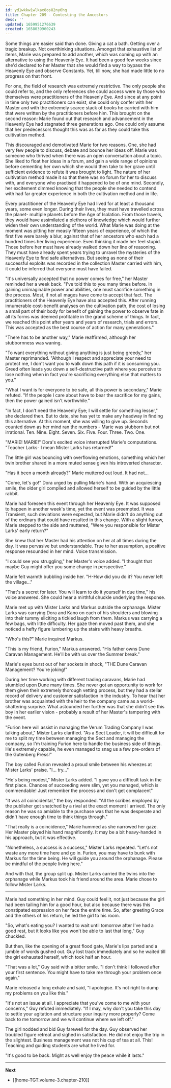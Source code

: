 ```yaml
---
id: yd1wkkw1wlkax8os82ny6hq
title: Chapter 209 - Contesting the Ancestors
desc: ''
updated: 1659951276639
created: 1658039960243
---
```


Some things are easier said than done. Giving a cat a bath. Getting over a tragic breakup. Not overthinking situations. Amongst that exhaustive list of items, Marie was prepared to add another, which was coming up with an alternative to using the Heavenly Eye. It had been a good few weeks since she'd declared to her Master that she would find a way to bypass the Heavenly Eye and observe Constants. Yet, till now, she had made little to no progress on that front.

For one, the field of research was extremely restrictive. The only people she could refer to, and the only references she could access were by those who themselves were practitioners of the Heavenly Eye. And since at any point in time only two practitioners can exist, she could only confer with her Master and with the extremely scarce stack of books he carried with him that were written by the practitioners before him. This brought on the second reason: Marie found out that research and advancement in the Heavenly Eye had stagnated three generations ago. One could only assume that her predecessors thought this was as far as they could take this cultivation method.

This discouraged and demotivated Marie for two reasons. One, she had very few people to discuss, debate and bounce her ideas off. Marie was someone who thrived when there was an open conversation about a topic. She liked to float her ideas in a forum, and gain a wide range of opinions before cementing her own which she would then take to her grave until sufficient evidence to refute it was brought to light. The nature of her cultivation method made it so that there was no forum for her to discuss with, and everyone who practised it happened to be of one mind. Secondly, her excitement dimmed knowing that the people she needed to contend with had far greater experience in both the cultivation method and in life.

Every practitioner of the Heavenly Eye had lived for at least a thousand years, some even longer. During their lives, they must have travelled across the planet- multiple planets before the Age of Isolation. From those travels, they would have assimilated a plethora of knowledge which would further widen their own understanding of the world. What Marie was doing at the moment was pitting her measly fifteen years of experience, of which the first five were barely a blur, against that of her ancestors who each had a hundred times her living experience. Even thinking it made her feel stupid. Those before her must have already walked down her line of reasoning. They must have already spent years trying to unravel the mysteries of the Heavenly Eye to find safe alternatives. But seeing as none of their successful exploits was recorded in the collection Master carried with him, it could be inferred that everyone must have failed.

"It's universally accepted that no power comes for free," her Master reminded her a week back. "I've told this to you many times before. In gaining unimaginable power and abilities, one must sacrifice something in the process. Most, if not all mages have come to accept that fact. The practitioners of the Heavenly Eye have also accepted this. After running innumerable cost-benefit analyses on the cultivation path, the cost of losing a small part of their body for benefit of gaining the power to observe fate in all its forms was deemed profitable in the grand scheme of things. In fact, we reached this point after years and years of research, trials and errors. This was accepted as the best course of action for many generations."

"There has to be another way," Marie reaffirmed, although her stubbornness was waning.

"To want everything without giving anything is just being greedy," her Master reprimanded. "Although I respect and appreciate your need to protect me, I don't want you to walk down this path if it is consuming you. Greed often leads you down a self-destructive path where you perceive to lose nothing when in fact you're sacrificing everything else that matters to you."

"What I want is for everyone to be safe, all this power is secondary," Marie refuted. "If the people I care about have to bear the sacrifice for my gains, then the power gained isn't worthwhile."

"In fact, I don't need the Heavenly Eye; I will settle for something lesser," she declared then. But to date, she has yet to make any headway in finding this alternative. At this moment, she was willing to give up. Seconds counted down as her mind ran the numbers - Marie was stubborn but not irrational. Ten. Nine. Eight. Seven. Six. Five. Four. Three. Two. One.

"MARIE! MARIE!" Dora's excited voice interrupted Marie's computations. "Teacher Larks- I mean Mister Larks has returned!"

The little girl was bouncing with overflowing emotions, something which her twin brother shared in a more muted sense given his introverted character.

"Has it been a month already?" Marie muttered out loud. It had not...

"Come, let's go!" Dora urged by pulling Marie's hand. With an acquiescing smile, the older girl complied and allowed herself to be guided by the little rabbit.

Marie had foreseen this event through her Heavenly Eye. It was supposed to happen in another week's time, yet the event was preempted. It was Transient, such deviations were expected, but Marie didn't do anything out of the ordinary that could have resulted in this change. With a slight furrow, Marie stepped to the side and muttered, "Were you responsible for Mister Larks' early return?"

She knew that her Master had his attention on her at all times during the day. It was pervasive but understandable. True to her assumption, a positive response resounded in her mind. Voice transmission.

"I could see you struggling," her Master's voice added. "I thought that maybe Guy might offer you some change in perspective."

Marie felt warmth bubbling inside her. "H-How did you do it? You never left the village..."

"That's a secret for later. You will learn to do it yourself in due time," his voice answered. She could hear a mirthful chuckle underlying the response.

Marie met up with Mister Larks and Markus outside the orphanage. Mister Larks was carrying Dora and Kano on each of his shoulders and blowing into their tummy eliciting a tickled laugh from them. Markus was carrying a few bags, with little difficulty. Her gaze then moved past them, and she noticed a hefty figure lumbering up the stairs with heavy breaths.

"Who's this?" Marie inquired Markus.

"This is my friend, Furion," Markus answered. "His father owns Dune Caravan Management. He'll be with us over the Summer break."

Marie's eyes burst out of her sockets in shock, "THE Dune Caravan Management? You're joking!"

During her time working with different trading caravans, Marie had stumbled upon Dune many times. She never got an opportunity to work for them given their extremely thorough vetting process, but they had a stellar record of delivery and customer satisfaction in the industry. To hear that her brother was acquainted with the heir to the company came as a world-shattering surprise. What astounded her further was that she didn't see this boy in her earlier vision - probably a result of her Master's tampering with the event.

"Furion here will assist in managing the Verum Trading Company I was talking about," Mister Larks clarified. "As a Sect Leader, it will be difficult for me to split my time between managing the Sect and managing the company, so I'm training Furion here to handle the business side of things. He's extremely capable, he even managed to snag us a few pre-orders of the Gutenberg Press!"

The boy called Furion revealed a proud smile between his wheezes at Mister Larks' praise. "I... try..."

"He's being modest," Mister Larks added. "I gave you a difficult task in the first place. Chances of succeeding were slim, yet you managed, which is commendable! Just remember the process and don't get complacent"

"It was all coincidental," the boy responded. "All the scribes employed by the publisher got snatched by a rival at the exact moment I arrived. The only reason he was so amiable to the purchase was that he was desperate and didn't have enough time to think things through."

"That really is a coincidence," Marie hummed as she narrowed her gaze. Her Master played his hand magnificently. It may be a bit heavy-handed in his approach, but it was effective.

"Nonetheless, a success is a success," Mister Larks repeated. "Let's not waste any more time here and go in. Furion, you may have to bunk with Markus for the time being. He will guide you around the orphanage. Please be mindful of the people living here."

And with that, the group split up. Mister Larks carried the twins into the orphanage while Markus took his friend around the area. Marie chose to follow Mister Larks.

____

Marie had something in her mind. Guy could feel it, not just because the girl had been tailing him for a good hour, but also because there was this constipated expression on her face the entire time. So, after greeting Grace and the others of his return, he led the girl to his room.

"So, what's eating you? I wanted to wait until tomorrow after I've had a good rest, but it looks like you won't be able to last that long," Guy chuckled.

But then, like the opening of a great flood gate, Marie's lips parted and a jumble of words gushed out. Guy lost track immediately and so he waited till the girl exhausted herself, which took half an hour.

"That was a lot," Guy said with a bitter smile. "I don't think I followed after your first sentence. You might have to take me through your problem once again."

Marie released a long exhale and said, "I apologise. It's not right to dump my problems on you like this."

"It's not an issue at all. I appreciate that you've come to me with your concerns," Guy refuted immediately. "If I may, why don't you take this day to settle your agitation and structure your inquiry more properly? Come back to me tomorrow and we will continue where we left off."

The girl nodded and bid Guy farewell for the day. Guy observed her troubled figure retreat and sighed in satisfaction. He did not enjoy the trip in the slightest. Business management was not his cup of tea at all. This! Teaching and guiding students are what he lived for.

"It's good to be back. Might as well enjoy the peace while it lasts."

____

**Next**
* [[home-TGT.volume-3.chapter-210]]